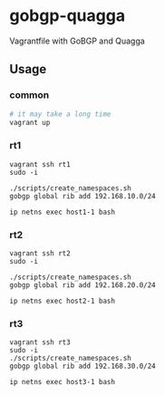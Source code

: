 # gobgp-quagga
Vagrantfile with GoBGP and Quagga 

## Usage

### common

```bash
# it may take a long time
vagrant up
```

### rt1

```
vagrant ssh rt1
sudo -i

./scripts/create_namespaces.sh
gobgp global rib add 192.168.10.0/24

ip netns exec host1-1 bash
```

### rt2

```
vagrant ssh rt2
sudo -i

./scripts/create_namespaces.sh
gobgp global rib add 192.168.20.0/24

ip netns exec host2-1 bash
```

### rt3

```
vagrant ssh rt3
sudo -i
./scripts/create_namespaces.sh
gobgp global rib add 192.168.30.0/24

ip netns exec host3-1 bash
```
